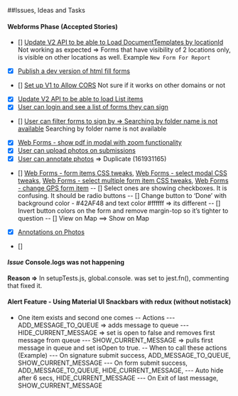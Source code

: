 ##Issues, Ideas and Tasks


#### Webforms Phase (Accepted Stories)

- [] [Update V2 API to be able to Load DocumentTemplates by locationId](https://www.pivotaltracker.com/story/show/160000160)
Not working as expected => Forms that have visibility of 2 locations only, is visible on other locations as well. Example `New Form For Report`
- [x] [Publish a dev version of html fill forms](https://www.pivotaltracker.com/story/show/159895120)
- [] [Set up V1 to Allow CORS](https://www.pivotaltracker.com/story/show/160268031)
Not sure if it works on other domains or not
- [x] [Update V2 API to be able to load List items](https://www.pivotaltracker.com/story/show/160587976)
- [x] [User can login and see a list of forms they can sign](https://www.pivotaltracker.com/story/show/159023665)
- [] [User can filter forms to sign by => Searching by folder name is not available](https://www.pivotaltracker.com/story/show/159023672)
Searching by folder name is not available
- [x] [Web Forms - show pdf in modal with zoom functionality](https://www.pivotaltracker.com/story/show/161484930)
- [x] [User can upload photos on submissions](https://www.pivotaltracker.com/story/show/159023492)
- [x] [User can annotate photos](https://www.pivotaltracker.com/story/show/159023495) => Duplicate (161931165)
- [] [Web Forms - form items CSS tweaks](https://www.pivotaltracker.com/story/show/161299881),
[Web Forms - select modal CSS tweaks](https://www.pivotaltracker.com/story/show/161446295),
[Web Forms - select multiple form item CSS tweaks](https://www.pivotaltracker.com/story/show/161299944),
[Web Forms - change GPS form item](https://www.pivotaltracker.com/story/show/161586593) 
-- [] Select ones are showing checkboxes. It is confusing. It should be radio buttons
-- [] Change button to ‘Done’  with background color - #42AF48 and text color #ffffff => its different
-- [] Invert button colors on the form and remove margin-top so it’s tighter to question
-- [] View on Map ==> Show on Map
- [x] [Annotations on Photos](https://www.pivotaltracker.com/story/show/161931165)
- [] [](https://www.pivotaltracker.com/story/show/)

#### *Issue* Console.logs was not happening

**Reason =>** In setupTests.js, global.console. was set to jest.fn(), commenting that fixed it.

#### Alert Feature - Using Material UI Snackbars with redux (without notistack)

- One item exists and second one comes
-- Actions
--- ADD_MESSAGE_TO_QUEUE => adds message to queue
--- HIDE_CURRENT_MESSAGE => set is open to false and removes first message from queue
--- SHOW_CURRENT_MESSAGE => pulls first message in queue and set isOpen to true.
-- When to call these actions (Example)
--- On signature submit success, ADD_MESSAGE_TO_QUEUE, SHOW_CURRENT_MESSAGE
--- On form submit success, ADD_MESSAGE_TO_QUEUE, HIDE_CURRENT_MESSAGE, 
--- Auto hide after 6 secs, HIDE_CURRENT_MESSAGE
--- On Exit of last message, SHOW_CURRENT_MESSAGE

